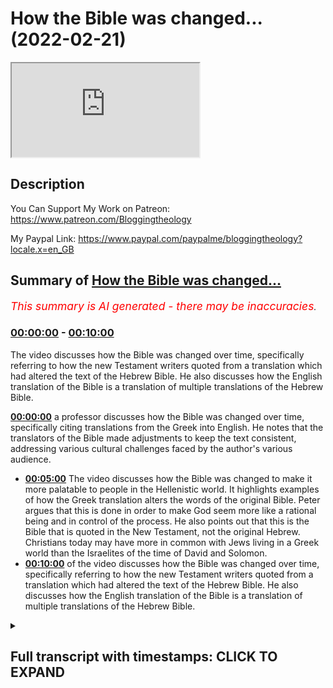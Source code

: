 # How the Bible was changed... (2022-02-21)

<iframe loading='lazy' src='https://www.youtube.com/embed/F_46_1i4CQ0'></iframe>

## Description

You Can Support My Work on Patreon:
https://www.patreon.com/Bloggingtheology

My Paypal Link: 
https://www.paypal.com/paypalme/bloggingtheology?locale.x=en_GB

## Summary of [How the Bible was changed...](https://www.youtube.com/watch?v=F_46_1i4CQ0)


*<span style="color:red; font-size:125%">This summary is AI generated - there may be inaccuracies</span>. [](/)*

### [00:00:00](https://www.youtube.com/watch?v=F_46_1i4CQ0&t=0) - [00:10:00](https://www.youtube.com/watch?v=F_46_1i4CQ0&t=600)

The video discusses how the Bible was changed over time, specifically referring to how the new Testament writers quoted from a translation which had altered the text of the Hebrew Bible. He also discusses how the English translation of the Bible is a translation of multiple translations of the Hebrew Bible.

**[00:00:00](https://www.youtube.com/watch?v=F_46_1i4CQ0&t=0)**  a professor discusses how the Bible was changed over time, specifically citing translations from the Greek into English. He notes that the translators of the Bible made adjustments to keep the text consistent, addressing various cultural challenges faced by the author's various audience.
* **[00:05:00](https://www.youtube.com/watch?v=F_46_1i4CQ0&t=300)** The video discusses how the Bible was changed to make it more palatable to people in the Hellenistic world. It highlights examples of how the Greek translation alters the words of the original Bible. Peter argues that this is done in order to make God seem more like a rational being and in control of the process. He also points out that this is the Bible that is quoted in the New Testament, not the original Hebrew. Christians today may have more in common with Jews living in a Greek world than the Israelites of the time of David and Solomon.
* **[00:10:00](https://www.youtube.com/watch?v=F_46_1i4CQ0&t=600)** of the video discusses how the Bible was changed over time, specifically referring to how the new Testament writers quoted from a translation which had altered the text of the Hebrew Bible. He also discusses how the English translation of the Bible is a translation of multiple translations of the Hebrew Bible.

<details><summary><h2>Full transcript with timestamps: CLICK TO EXPAND</h2></summary>

[0:00:02](https://youtu.be/F_46_1i4CQ0?t=2) now in this video i want to share with  
[0:00:04](https://youtu.be/F_46_1i4CQ0?t=4) you some insights into the christian  
[0:00:07](https://youtu.be/F_46_1i4CQ0?t=7) bible things that are not usually known  
[0:00:10](https://youtu.be/F_46_1i4CQ0?t=10) and i'm going to be drawing on this book  
[0:00:12](https://youtu.be/F_46_1i4CQ0?t=12) how the bible actually works by peter  
[0:00:16](https://youtu.be/F_46_1i4CQ0?t=16) enz who is a professor of  
[0:00:18](https://youtu.be/F_46_1i4CQ0?t=18) biblical studies in the u.s  
[0:00:21](https://youtu.be/F_46_1i4CQ0?t=21) and i just want to read a few paragraphs  
[0:00:23](https://youtu.be/F_46_1i4CQ0?t=23) from a chapter where he talks about  
[0:00:25](https://youtu.be/F_46_1i4CQ0?t=25) something which is not really understood  
[0:00:27](https://youtu.be/F_46_1i4CQ0?t=27) at all well and it's this that the new  
[0:00:30](https://youtu.be/F_46_1i4CQ0?t=30) testament writers whether they be the  
[0:00:32](https://youtu.be/F_46_1i4CQ0?t=32) gospel writers or paul or james or peter  
[0:00:35](https://youtu.be/F_46_1i4CQ0?t=35) whoever they are  
[0:00:36](https://youtu.be/F_46_1i4CQ0?t=36) when they quote from the jewish bible  
[0:00:38](https://youtu.be/F_46_1i4CQ0?t=38) the old testament  
[0:00:40](https://youtu.be/F_46_1i4CQ0?t=40) usually or that virtually always quote  
[0:00:42](https://youtu.be/F_46_1i4CQ0?t=42) from a greek translation of the hebrew  
[0:00:45](https://youtu.be/F_46_1i4CQ0?t=45) bibles they're not quoting from the  
[0:00:46](https://youtu.be/F_46_1i4CQ0?t=46) hebrew bible with the original language  
[0:00:48](https://youtu.be/F_46_1i4CQ0?t=48) but from a translation now why are they  
[0:00:51](https://youtu.be/F_46_1i4CQ0?t=51) doing this well the jews who were living  
[0:00:54](https://youtu.be/F_46_1i4CQ0?t=54) uh second third century bc when they  
[0:00:57](https://youtu.be/F_46_1i4CQ0?t=57) produced this greek translation  
[0:00:59](https://youtu.be/F_46_1i4CQ0?t=59) were living in a world that had been  
[0:01:00](https://youtu.be/F_46_1i4CQ0?t=60) conquered by alexander the great in the  
[0:01:03](https://youtu.be/F_46_1i4CQ0?t=63) fourth century and he had basically  
[0:01:05](https://youtu.be/F_46_1i4CQ0?t=65) conquered most of the mediterranean  
[0:01:07](https://youtu.be/F_46_1i4CQ0?t=67) world introduced and spread greek ideas  
[0:01:10](https://youtu.be/F_46_1i4CQ0?t=70) of greek philosophy greek reason culture  
[0:01:13](https://youtu.be/F_46_1i4CQ0?t=73) and language and the jews many of whom  
[0:01:15](https://youtu.be/F_46_1i4CQ0?t=75) were living in the diaspora around the  
[0:01:17](https://youtu.be/F_46_1i4CQ0?t=77) mediterranean  
[0:01:20](https://youtu.be/F_46_1i4CQ0?t=80) obviously wanted to translate their  
[0:01:22](https://youtu.be/F_46_1i4CQ0?t=82) bible into their own language so they  
[0:01:24](https://youtu.be/F_46_1i4CQ0?t=84) translated it into the sceptre again as  
[0:01:26](https://youtu.be/F_46_1i4CQ0?t=86) it's called  
[0:01:28](https://youtu.be/F_46_1i4CQ0?t=88) but there's some interesting points here  
[0:01:30](https://youtu.be/F_46_1i4CQ0?t=90) that peter ends brings up and i want to  
[0:01:32](https://youtu.be/F_46_1i4CQ0?t=92) share them with you  
[0:01:33](https://youtu.be/F_46_1i4CQ0?t=93) so he talks about the jews living in the  
[0:01:36](https://youtu.be/F_46_1i4CQ0?t=96) greek period and the challenges they  
[0:01:38](https://youtu.be/F_46_1i4CQ0?t=98) face because these are monotheistic  
[0:01:39](https://youtu.be/F_46_1i4CQ0?t=99) people living in a pagan environment  
[0:01:43](https://youtu.be/F_46_1i4CQ0?t=103) and they address these challenges that  
[0:01:45](https://youtu.be/F_46_1i4CQ0?t=105) they face in a number of ways he writes  
[0:01:48](https://youtu.be/F_46_1i4CQ0?t=108) one of which is the greek translation of  
[0:01:50](https://youtu.be/F_46_1i4CQ0?t=110) the hebrew old testament called the  
[0:01:53](https://youtu.be/F_46_1i4CQ0?t=113) septuagint the little footnote at the  
[0:01:55](https://youtu.be/F_46_1i4CQ0?t=115) bottom here which is quite helpful the  
[0:01:57](https://youtu.be/F_46_1i4CQ0?t=117) sexually it means in english 70 and the  
[0:02:01](https://youtu.be/F_46_1i4CQ0?t=121) name is based on a jewish legend that  
[0:02:04](https://youtu.be/F_46_1i4CQ0?t=124) six members of each of the 12 tribes so  
[0:02:07](https://youtu.be/F_46_1i4CQ0?t=127) 72  
[0:02:09](https://youtu.be/F_46_1i4CQ0?t=129) were sequestered on an island and  
[0:02:11](https://youtu.be/F_46_1i4CQ0?t=131) miraculously cranked out the translation  
[0:02:15](https://youtu.be/F_46_1i4CQ0?t=135) in short order but the historical truth  
[0:02:18](https://youtu.be/F_46_1i4CQ0?t=138) he says is more complicated the greek  
[0:02:20](https://youtu.be/F_46_1i4CQ0?t=140) translations were probably grassroots  
[0:02:23](https://youtu.be/F_46_1i4CQ0?t=143) efforts made in many different places  
[0:02:26](https://youtu.be/F_46_1i4CQ0?t=146) over time after the greek conquest  
[0:02:29](https://youtu.be/F_46_1i4CQ0?t=149) but the important point here is the new  
[0:02:31](https://youtu.be/F_46_1i4CQ0?t=151) testament writers almost always relied  
[0:02:34](https://youtu.be/F_46_1i4CQ0?t=154) on this translation this sceptre again  
[0:02:37](https://youtu.be/F_46_1i4CQ0?t=157) so it's not a minor point this  
[0:02:39](https://youtu.be/F_46_1i4CQ0?t=159) now he goes on and says translations are  
[0:02:42](https://youtu.be/F_46_1i4CQ0?t=162) great places for religious groups  
[0:02:45](https://youtu.be/F_46_1i4CQ0?t=165) ancient and modern to introduce course  
[0:02:48](https://youtu.be/F_46_1i4CQ0?t=168) correctives to some things that might  
[0:02:50](https://youtu.be/F_46_1i4CQ0?t=170) cause embarrassment now he doesn't  
[0:02:53](https://youtu.be/F_46_1i4CQ0?t=173) mention it in this book but some very  
[0:02:55](https://youtu.be/F_46_1i4CQ0?t=175) recent very good  
[0:02:57](https://youtu.be/F_46_1i4CQ0?t=177) translations of the bible have  
[0:02:59](https://youtu.be/F_46_1i4CQ0?t=179) introduced uh more shall we say  
[0:03:02](https://youtu.be/F_46_1i4CQ0?t=182) culturally sensitive language for the  
[0:03:04](https://youtu.be/F_46_1i4CQ0?t=184) western audience there's you know the  
[0:03:06](https://youtu.be/F_46_1i4CQ0?t=186) language is changing and adjusting  
[0:03:08](https://youtu.be/F_46_1i4CQ0?t=188) itself to the latest cultural fashions  
[0:03:11](https://youtu.be/F_46_1i4CQ0?t=191) we still see that going on today  
[0:03:13](https://youtu.be/F_46_1i4CQ0?t=193) but back to peter ends you give some  
[0:03:16](https://youtu.be/F_46_1i4CQ0?t=196) examples  
[0:03:18](https://youtu.be/F_46_1i4CQ0?t=198) now in genesis chapter 2 verse 2 in  
[0:03:21](https://youtu.be/F_46_1i4CQ0?t=201) hebrew  
[0:03:22](https://youtu.be/F_46_1i4CQ0?t=202) it says that god finished the work of  
[0:03:25](https://youtu.be/F_46_1i4CQ0?t=205) creation on the seventh day now peter  
[0:03:28](https://youtu.be/F_46_1i4CQ0?t=208) ends being a biblical scholar he can  
[0:03:30](https://youtu.be/F_46_1i4CQ0?t=210) read the hebrew you can read the greek  
[0:03:32](https://youtu.be/F_46_1i4CQ0?t=212) and he says in hebrew it says god  
[0:03:34](https://youtu.be/F_46_1i4CQ0?t=214) finished the work of creation on the  
[0:03:36](https://youtu.be/F_46_1i4CQ0?t=216) seventh day that sound a bit odd  
[0:03:38](https://youtu.be/F_46_1i4CQ0?t=218) which if you think about it suggests  
[0:03:40](https://youtu.be/F_46_1i4CQ0?t=220) that god actually did some work on the  
[0:03:43](https://youtu.be/F_46_1i4CQ0?t=223) seventh day  
[0:03:44](https://youtu.be/F_46_1i4CQ0?t=224) and then took the afternoon off  
[0:03:47](https://youtu.be/F_46_1i4CQ0?t=227) but that would imply that god broke on  
[0:03:50](https://youtu.be/F_46_1i4CQ0?t=230) page one of the bible his own  
[0:03:52](https://youtu.be/F_46_1i4CQ0?t=232) commandment to do no work on the sabbath  
[0:03:56](https://youtu.be/F_46_1i4CQ0?t=236) the greek translators saw the problem  
[0:03:59](https://youtu.be/F_46_1i4CQ0?t=239) and made a minor adjustment  
[0:04:02](https://youtu.be/F_46_1i4CQ0?t=242) and they wrote translating into english  
[0:04:04](https://youtu.be/F_46_1i4CQ0?t=244) he finished on the sixth day his works  
[0:04:09](https://youtu.be/F_46_1i4CQ0?t=249) now god doesn't contradict himself  
[0:04:11](https://youtu.be/F_46_1i4CQ0?t=251) problem  
[0:04:12](https://youtu.be/F_46_1i4CQ0?t=252) solved another example  
[0:04:15](https://youtu.be/F_46_1i4CQ0?t=255) the hebrew word for a sacrificial altar  
[0:04:19](https://youtu.be/F_46_1i4CQ0?t=259) mizbeach if i pronounce that correctly  
[0:04:21](https://youtu.be/F_46_1i4CQ0?t=261) in hebrew nisbet  
[0:04:22](https://youtu.be/F_46_1i4CQ0?t=262) is used pretty much across the board in  
[0:04:24](https://youtu.be/F_46_1i4CQ0?t=264) the old testament no matter whose alter  
[0:04:27](https://youtu.be/F_46_1i4CQ0?t=267) it is  
[0:04:29](https://youtu.be/F_46_1i4CQ0?t=269) whether it be a pagan or a jewish altar  
[0:04:31](https://youtu.be/F_46_1i4CQ0?t=271) it doesn't matter it's the same words  
[0:04:32](https://youtu.be/F_46_1i4CQ0?t=272) used the greek translators however like  
[0:04:36](https://youtu.be/F_46_1i4CQ0?t=276) to use two different words in their  
[0:04:38](https://youtu.be/F_46_1i4CQ0?t=278) translation  
[0:04:39](https://youtu.be/F_46_1i4CQ0?t=279) depending on whether the altar was  
[0:04:41](https://youtu.be/F_46_1i4CQ0?t=281) israelite or pagan  
[0:04:44](https://youtu.be/F_46_1i4CQ0?t=284) that change helped clarify that  
[0:04:46](https://youtu.be/F_46_1i4CQ0?t=286) sacrificing to god is nothing like  
[0:04:49](https://youtu.be/F_46_1i4CQ0?t=289) sacrificing to other gods  
[0:04:51](https://youtu.be/F_46_1i4CQ0?t=291) not a bad adjustment for jews living in  
[0:04:54](https://youtu.be/F_46_1i4CQ0?t=294) greek polytheistic culture  
[0:04:56](https://youtu.be/F_46_1i4CQ0?t=296) trying to maintain their identity amid  
[0:04:59](https://youtu.be/F_46_1i4CQ0?t=299) the temples and strange gods all around  
[0:05:03](https://youtu.be/F_46_1i4CQ0?t=303) them  
[0:05:04](https://youtu.be/F_46_1i4CQ0?t=304) so what peter is  
[0:05:06](https://youtu.be/F_46_1i4CQ0?t=306) doing here is giving us a number of  
[0:05:07](https://youtu.be/F_46_1i4CQ0?t=307) examples of how this greek translation  
[0:05:11](https://youtu.be/F_46_1i4CQ0?t=311) subtly or not so subtly alters the words  
[0:05:14](https://youtu.be/F_46_1i4CQ0?t=314) of the original bible to make it more  
[0:05:16](https://youtu.be/F_46_1i4CQ0?t=316) up-to-date more acceptable to people in  
[0:05:20](https://youtu.be/F_46_1i4CQ0?t=320) the hellenistic world  
[0:05:22](https://youtu.be/F_46_1i4CQ0?t=322) and um this matters because this greek  
[0:05:25](https://youtu.be/F_46_1i4CQ0?t=325) translation  
[0:05:26](https://youtu.be/F_46_1i4CQ0?t=326) is the very translation used by new  
[0:05:28](https://youtu.be/F_46_1i4CQ0?t=328) testament writers they're not quoting  
[0:05:30](https://youtu.be/F_46_1i4CQ0?t=330) from the original  
[0:05:31](https://youtu.be/F_46_1i4CQ0?t=331) another example  
[0:05:33](https://youtu.be/F_46_1i4CQ0?t=333) in hebrew in exodus 24 10  
[0:05:36](https://youtu.be/F_46_1i4CQ0?t=336) says rather casually  
[0:05:39](https://youtu.be/F_46_1i4CQ0?t=339) that moses and a party and of more than  
[0:05:42](https://youtu.be/F_46_1i4CQ0?t=342) 70 israelites  
[0:05:44](https://youtu.be/F_46_1i4CQ0?t=344) saw the god of israel so it says in the  
[0:05:47](https://youtu.be/F_46_1i4CQ0?t=347) hebrew they saw the god of israel which  
[0:05:49](https://youtu.be/F_46_1i4CQ0?t=349) is a problem because no one is actually  
[0:05:51](https://youtu.be/F_46_1i4CQ0?t=351) supposed to be able to see god  
[0:05:55](https://youtu.be/F_46_1i4CQ0?t=355) the greek translation  
[0:05:57](https://youtu.be/F_46_1i4CQ0?t=357) shifts the focus literally  
[0:06:00](https://youtu.be/F_46_1i4CQ0?t=360) they quote saw the place where the god  
[0:06:03](https://youtu.be/F_46_1i4CQ0?t=363) of israel stood they saw the place where  
[0:06:06](https://youtu.be/F_46_1i4CQ0?t=366) the god of it let's look and see god  
[0:06:07](https://youtu.be/F_46_1i4CQ0?t=367) they just saw the place where he stood  
[0:06:10](https://youtu.be/F_46_1i4CQ0?t=370) likewise  
[0:06:12](https://youtu.be/F_46_1i4CQ0?t=372) after instructions for building the  
[0:06:14](https://youtu.be/F_46_1i4CQ0?t=374) mercy seat atop the ark of the covenant  
[0:06:17](https://youtu.be/F_46_1i4CQ0?t=377) god says  
[0:06:18](https://youtu.be/F_46_1i4CQ0?t=378) there i will meet with you exodus 25 22.  
[0:06:24](https://youtu.be/F_46_1i4CQ0?t=384) in the scepter again god says i will  
[0:06:26](https://youtu.be/F_46_1i4CQ0?t=386) make myself known to you  
[0:06:30](https://youtu.be/F_46_1i4CQ0?t=390) which avoids the possibility of god's  
[0:06:32](https://youtu.be/F_46_1i4CQ0?t=392) physically appearing to moses  
[0:06:35](https://youtu.be/F_46_1i4CQ0?t=395) a subtle but important change and again  
[0:06:38](https://youtu.be/F_46_1i4CQ0?t=398) in numbers 3 16  
[0:06:40](https://youtu.be/F_46_1i4CQ0?t=400) it's a book in the bible  
[0:06:42](https://youtu.be/F_46_1i4CQ0?t=402) where the hebrew refers to god's very  
[0:06:45](https://youtu.be/F_46_1i4CQ0?t=405) human-like mouth  
[0:06:47](https://youtu.be/F_46_1i4CQ0?t=407) the greek translation replaces mouth  
[0:06:50](https://youtu.be/F_46_1i4CQ0?t=410) with god's voice  
[0:06:52](https://youtu.be/F_46_1i4CQ0?t=412) yes humans have voices too but at least  
[0:06:55](https://youtu.be/F_46_1i4CQ0?t=415) now god doesn't have a body so he's  
[0:06:57](https://youtu.be/F_46_1i4CQ0?t=417) suggesting here that the greek  
[0:06:59](https://youtu.be/F_46_1i4CQ0?t=419) translators change the language used to  
[0:07:02](https://youtu.be/F_46_1i4CQ0?t=422) describe god to make it fit in with  
[0:07:05](https://youtu.be/F_46_1i4CQ0?t=425) greek philosophical ideas about god not  
[0:07:07](https://youtu.be/F_46_1i4CQ0?t=427) having a body being being an abstraction  
[0:07:10](https://youtu.be/F_46_1i4CQ0?t=430) being eternal and not being this quite  
[0:07:12](https://youtu.be/F_46_1i4CQ0?t=432) anthropomorphic figure we see often in  
[0:07:15](https://youtu.be/F_46_1i4CQ0?t=435) biblical passages  
[0:07:18](https://youtu.be/F_46_1i4CQ0?t=438) the septuagint he says this is the greek  
[0:07:20](https://youtu.be/F_46_1i4CQ0?t=440) translation really wants to make god  
[0:07:22](https://youtu.be/F_46_1i4CQ0?t=442) seem more well  
[0:07:24](https://youtu.be/F_46_1i4CQ0?t=444) god-like  
[0:07:25](https://youtu.be/F_46_1i4CQ0?t=445) god like to a greek jewish audience that  
[0:07:28](https://youtu.be/F_46_1i4CQ0?t=448) is  
[0:07:29](https://youtu.be/F_46_1i4CQ0?t=449) another example in genesis 6 6 chapter 6  
[0:07:33](https://youtu.be/F_46_1i4CQ0?t=453) verse 6  
[0:07:34](https://youtu.be/F_46_1i4CQ0?t=454) which still troubles some readers today  
[0:07:38](https://youtu.be/F_46_1i4CQ0?t=458) yahweh it says  
[0:07:40](https://youtu.be/F_46_1i4CQ0?t=460) says he was sorry he created humans so  
[0:07:43](https://youtu.be/F_46_1i4CQ0?t=463) god is sorry he created humans in  
[0:07:47](https://youtu.be/F_46_1i4CQ0?t=467) genesis 6 6.  
[0:07:48](https://youtu.be/F_46_1i4CQ0?t=468) and it says it grieved him to his heart  
[0:07:52](https://youtu.be/F_46_1i4CQ0?t=472) it grieved him god was grieved because  
[0:07:55](https://youtu.be/F_46_1i4CQ0?t=475) they kept sinning which led god to drown  
[0:07:57](https://youtu.be/F_46_1i4CQ0?t=477) everyone  
[0:07:59](https://youtu.be/F_46_1i4CQ0?t=479) how can someone the jews claim to be the  
[0:08:02](https://youtu.be/F_46_1i4CQ0?t=482) true god seem so indecisive not to  
[0:08:06](https://youtu.be/F_46_1i4CQ0?t=486) mention prone to reactive human-like  
[0:08:08](https://youtu.be/F_46_1i4CQ0?t=488) emotions peter enz asks so the greek  
[0:08:12](https://youtu.be/F_46_1i4CQ0?t=492) translation  
[0:08:14](https://youtu.be/F_46_1i4CQ0?t=494) simply gets rid of our idea altogether  
[0:08:16](https://youtu.be/F_46_1i4CQ0?t=496) instead of being sorry  
[0:08:19](https://youtu.be/F_46_1i4CQ0?t=499) the lord thought deeply that's what the  
[0:08:21](https://youtu.be/F_46_1i4CQ0?t=501) greek says the lord thought deeply  
[0:08:24](https://youtu.be/F_46_1i4CQ0?t=504) instead of grieving  
[0:08:26](https://youtu.be/F_46_1i4CQ0?t=506) god pondered  
[0:08:28](https://youtu.be/F_46_1i4CQ0?t=508) yeah so god does it's not sorry he  
[0:08:30](https://youtu.be/F_46_1i4CQ0?t=510) thought deeply he's not grieving he  
[0:08:33](https://youtu.be/F_46_1i4CQ0?t=513) pondered  
[0:08:34](https://youtu.be/F_46_1i4CQ0?t=514) now god is very a very greek like  
[0:08:37](https://youtu.be/F_46_1i4CQ0?t=517) rational he's in control of the whole  
[0:08:40](https://youtu.be/F_46_1i4CQ0?t=520) process god isn't taken off god and  
[0:08:42](https://youtu.be/F_46_1i4CQ0?t=522) doesn't change his mind  
[0:08:45](https://youtu.be/F_46_1i4CQ0?t=525) remember this is the bible the greek  
[0:08:47](https://youtu.be/F_46_1i4CQ0?t=527) bible that's quoted in the new testament  
[0:08:49](https://youtu.be/F_46_1i4CQ0?t=529) not the not the original hebrew  
[0:08:51](https://youtu.be/F_46_1i4CQ0?t=531) just to make a point  
[0:08:53](https://youtu.be/F_46_1i4CQ0?t=533) apparently the ancient israelites  
[0:08:55](https://youtu.be/F_46_1i4CQ0?t=535) weren't bothered by genesis 6 6  
[0:08:58](https://youtu.be/F_46_1i4CQ0?t=538) but we are he says  
[0:09:00](https://youtu.be/F_46_1i4CQ0?t=540) we should let that sink in  
[0:09:03](https://youtu.be/F_46_1i4CQ0?t=543) christians today and by the way this  
[0:09:05](https://youtu.be/F_46_1i4CQ0?t=545) book is really written with an eye to  
[0:09:06](https://youtu.be/F_46_1i4CQ0?t=546) christians today and how christians  
[0:09:09](https://youtu.be/F_46_1i4CQ0?t=549) particularly american christians deal  
[0:09:10](https://youtu.be/F_46_1i4CQ0?t=550) with the biblical texts  
[0:09:12](https://youtu.be/F_46_1i4CQ0?t=552) christians today perhaps have more in  
[0:09:14](https://youtu.be/F_46_1i4CQ0?t=554) common with jews living in a greek world  
[0:09:17](https://youtu.be/F_46_1i4CQ0?t=557) than we would with the the israelites of  
[0:09:20](https://youtu.be/F_46_1i4CQ0?t=560) the time of david and solomon  
[0:09:23](https://youtu.be/F_46_1i4CQ0?t=563) we expect certain things of god  
[0:09:26](https://youtu.be/F_46_1i4CQ0?t=566) and are bothered when we don't see them  
[0:09:28](https://youtu.be/F_46_1i4CQ0?t=568) in the bible so he's talking about how  
[0:09:31](https://youtu.be/F_46_1i4CQ0?t=571) many average christians in america  
[0:09:33](https://youtu.be/F_46_1i4CQ0?t=573) particularly they read the old testament  
[0:09:35](https://youtu.be/F_46_1i4CQ0?t=575) for the first time and they see  
[0:09:36](https://youtu.be/F_46_1i4CQ0?t=576) depictions of god that disturb them  
[0:09:39](https://youtu.be/F_46_1i4CQ0?t=579) and the greek translators  
[0:09:42](https://youtu.be/F_46_1i4CQ0?t=582) change the wording very often to kind of  
[0:09:44](https://youtu.be/F_46_1i4CQ0?t=584) soften that or to take away the problem  
[0:09:48](https://youtu.be/F_46_1i4CQ0?t=588) and he basically approves of this by the  
[0:09:50](https://youtu.be/F_46_1i4CQ0?t=590) way  
[0:09:51](https://youtu.be/F_46_1i4CQ0?t=591) so another example likewise according to  
[0:09:53](https://youtu.be/F_46_1i4CQ0?t=593) exodus 4 24  
[0:09:56](https://youtu.be/F_46_1i4CQ0?t=596) in the hebrew of course  
[0:09:58](https://youtu.be/F_46_1i4CQ0?t=598) yahweh is waiting for moses by the side  
[0:10:01](https://youtu.be/F_46_1i4CQ0?t=601) of the road to somewhat shockingly kill  
[0:10:04](https://youtu.be/F_46_1i4CQ0?t=604) him  
[0:10:05](https://youtu.be/F_46_1i4CQ0?t=605) when he had just gotten done convincing  
[0:10:08](https://youtu.be/F_46_1i4CQ0?t=608) moses to go back to egypt and deliver  
[0:10:11](https://youtu.be/F_46_1i4CQ0?t=611) the israelite slaves  
[0:10:13](https://youtu.be/F_46_1i4CQ0?t=613) the greek translation clearly concerned  
[0:10:16](https://youtu.be/F_46_1i4CQ0?t=616) with such a painful ungodlike about face  
[0:10:19](https://youtu.be/F_46_1i4CQ0?t=619) god suddenly changing his mind  
[0:10:21](https://youtu.be/F_46_1i4CQ0?t=621) says that the angel of the lord was  
[0:10:25](https://youtu.be/F_46_1i4CQ0?t=625) waiting for moses so it's not god  
[0:10:27](https://youtu.be/F_46_1i4CQ0?t=627) anymore it's an angel sure that doesn't  
[0:10:30](https://youtu.be/F_46_1i4CQ0?t=630) solve the problem entirely he writes but  
[0:10:32](https://youtu.be/F_46_1i4CQ0?t=632) at least god has a buffer so god now is  
[0:10:36](https://youtu.be/F_46_1i4CQ0?t=636) not directly implicated in killing one  
[0:10:38](https://youtu.be/F_46_1i4CQ0?t=638) of his prophets or trying to kill one of  
[0:10:40](https://youtu.be/F_46_1i4CQ0?t=640) his prophets having just convinced moses  
[0:10:42](https://youtu.be/F_46_1i4CQ0?t=642) to go back to egypt and deliver the  
[0:10:45](https://youtu.be/F_46_1i4CQ0?t=645) israelite slaves  
[0:10:47](https://youtu.be/F_46_1i4CQ0?t=647) these examples peter n says illustrate a  
[0:10:50](https://youtu.be/F_46_1i4CQ0?t=650) vital concept for us  
[0:10:53](https://youtu.be/F_46_1i4CQ0?t=653) jews at the time changed their sacred  
[0:10:56](https://youtu.be/F_46_1i4CQ0?t=656) texts to clarify an inverted commas in  
[0:11:00](https://youtu.be/F_46_1i4CQ0?t=660) their time and place what god is like  
[0:11:03](https://youtu.be/F_46_1i4CQ0?t=663) they change the bible to accommodate  
[0:11:06](https://youtu.be/F_46_1i4CQ0?t=666) their culture now this is a really  
[0:11:08](https://youtu.be/F_46_1i4CQ0?t=668) important point i think it's pretty much  
[0:11:10](https://youtu.be/F_46_1i4CQ0?t=670) irrefutable the evidence is there in the  
[0:11:12](https://youtu.be/F_46_1i4CQ0?t=672) hebrew and the greek  
[0:11:13](https://youtu.be/F_46_1i4CQ0?t=673) that the the jews of that time changed  
[0:11:15](https://youtu.be/F_46_1i4CQ0?t=675) the bible to make it accommodate to make  
[0:11:17](https://youtu.be/F_46_1i4CQ0?t=677) it conform to make it fit in with the  
[0:11:20](https://youtu.be/F_46_1i4CQ0?t=680) culture of the hellenistic world the  
[0:11:23](https://youtu.be/F_46_1i4CQ0?t=683) world of alexandra the great greek  
[0:11:25](https://youtu.be/F_46_1i4CQ0?t=685) thought greek philosophy greek customs  
[0:11:27](https://youtu.be/F_46_1i4CQ0?t=687) greek understandings of god the bible  
[0:11:29](https://youtu.be/F_46_1i4CQ0?t=689) has literally changed and it's that  
[0:11:31](https://youtu.be/F_46_1i4CQ0?t=691) bible is that as i say used by the new  
[0:11:33](https://youtu.be/F_46_1i4CQ0?t=693) testament writers  
[0:11:36](https://youtu.be/F_46_1i4CQ0?t=696) and then he goes on and again with an  
[0:11:38](https://youtu.be/F_46_1i4CQ0?t=698) eye to the contemporary issues in modern  
[0:11:40](https://youtu.be/F_46_1i4CQ0?t=700) america all this reminds me of a recent  
[0:11:43](https://youtu.be/F_46_1i4CQ0?t=703) controversy he writes among some  
[0:11:45](https://youtu.be/F_46_1i4CQ0?t=705) christians namely whether bible  
[0:11:48](https://youtu.be/F_46_1i4CQ0?t=708) translations today  
[0:11:50](https://youtu.be/F_46_1i4CQ0?t=710) should use gender inclusive language in  
[0:11:53](https://youtu.be/F_46_1i4CQ0?t=713) other words to to use language refers to  
[0:11:56](https://youtu.be/F_46_1i4CQ0?t=716) male and female rather than just male  
[0:11:58](https://youtu.be/F_46_1i4CQ0?t=718) because often  
[0:11:59](https://youtu.be/F_46_1i4CQ0?t=719) in the greek  
[0:12:00](https://youtu.be/F_46_1i4CQ0?t=720) uh it refers to um uses the male term  
[0:12:03](https://youtu.be/F_46_1i4CQ0?t=723) and so gender inclusive language refers  
[0:12:05](https://youtu.be/F_46_1i4CQ0?t=725) to male and female  
[0:12:08](https://youtu.be/F_46_1i4CQ0?t=728) talk about a food fight he says  
[0:12:10](https://youtu.be/F_46_1i4CQ0?t=730) whatever might we might one might think  
[0:12:13](https://youtu.be/F_46_1i4CQ0?t=733) of it the argument that gender inclusive  
[0:12:16](https://youtu.be/F_46_1i4CQ0?t=736) language is simply compromising the  
[0:12:18](https://youtu.be/F_46_1i4CQ0?t=738) bible for the sake of culture  
[0:12:21](https://youtu.be/F_46_1i4CQ0?t=741) rings rather hollow  
[0:12:23](https://youtu.be/F_46_1i4CQ0?t=743) he says when we look at what the jews  
[0:12:25](https://youtu.be/F_46_1i4CQ0?t=745) were doing about 2300 years ago  
[0:12:29](https://youtu.be/F_46_1i4CQ0?t=749) they produced a culturally influenced  
[0:12:32](https://youtu.be/F_46_1i4CQ0?t=752) bible translation  
[0:12:34](https://youtu.be/F_46_1i4CQ0?t=754) the translation that oh sweet irony  
[0:12:38](https://youtu.be/F_46_1i4CQ0?t=758) became the bible of the new testament  
[0:12:41](https://youtu.be/F_46_1i4CQ0?t=761) writers  
[0:12:43](https://youtu.be/F_46_1i4CQ0?t=763) i'll leave it there so  
[0:12:44](https://youtu.be/F_46_1i4CQ0?t=764) here's a he is a writer who is a fairly  
[0:12:47](https://youtu.be/F_46_1i4CQ0?t=767) progressive fairly liberal evangelical  
[0:12:50](https://youtu.be/F_46_1i4CQ0?t=770) christian  
[0:12:51](https://youtu.be/F_46_1i4CQ0?t=771) and so he you know he's making a virtue  
[0:12:53](https://youtu.be/F_46_1i4CQ0?t=773) out of necessity necessity is we've got  
[0:12:55](https://youtu.be/F_46_1i4CQ0?t=775) to face the facts that the uh the new  
[0:12:57](https://youtu.be/F_46_1i4CQ0?t=777) testament writers were quoting from a  
[0:12:59](https://youtu.be/F_46_1i4CQ0?t=779) translation which has substantially  
[0:13:01](https://youtu.be/F_46_1i4CQ0?t=781) altered the hebrew bible  
[0:13:04](https://youtu.be/F_46_1i4CQ0?t=784) so  
[0:13:05](https://youtu.be/F_46_1i4CQ0?t=785) we can kind of do the same again we can  
[0:13:08](https://youtu.be/F_46_1i4CQ0?t=788) introduce gender inclusive language he  
[0:13:10](https://youtu.be/F_46_1i4CQ0?t=790) goes on later to talk about other things  
[0:13:12](https://youtu.be/F_46_1i4CQ0?t=792) uh to do with homosexuality and gay  
[0:13:14](https://youtu.be/F_46_1i4CQ0?t=794) marriage and he is allowing these  
[0:13:16](https://youtu.be/F_46_1i4CQ0?t=796) changes to justify further changes to uh  
[0:13:21](https://youtu.be/F_46_1i4CQ0?t=801) the biblical uh text and our  
[0:13:23](https://youtu.be/F_46_1i4CQ0?t=803) understanding of what god's word is to  
[0:13:26](https://youtu.be/F_46_1i4CQ0?t=806) us today  
[0:13:27](https://youtu.be/F_46_1i4CQ0?t=807) so um i'm obviously not focusing on that  
[0:13:30](https://youtu.be/F_46_1i4CQ0?t=810) so much but just on how the new  
[0:13:32](https://youtu.be/F_46_1i4CQ0?t=812) testament writers quoted from a  
[0:13:34](https://youtu.be/F_46_1i4CQ0?t=814) translation that had already altered and  
[0:13:37](https://youtu.be/F_46_1i4CQ0?t=817) changed the text of the hebrew bible  
[0:13:40](https://youtu.be/F_46_1i4CQ0?t=820) itself  
[0:13:41](https://youtu.be/F_46_1i4CQ0?t=821) and then of course  
[0:13:43](https://youtu.be/F_46_1i4CQ0?t=823) we mustn't forget that we read the new  
[0:13:45](https://youtu.be/F_46_1i4CQ0?t=825) testament in english so we have the  
[0:13:48](https://youtu.be/F_46_1i4CQ0?t=828) hebrew original  
[0:13:49](https://youtu.be/F_46_1i4CQ0?t=829) we have the greek new testament which  
[0:13:52](https://youtu.be/F_46_1i4CQ0?t=832) quotes from a translation of the hebrew  
[0:13:55](https://youtu.be/F_46_1i4CQ0?t=835) and then it's translated again  
[0:13:57](https://youtu.be/F_46_1i4CQ0?t=837) into english you have this layer upon  
[0:13:59](https://youtu.be/F_46_1i4CQ0?t=839) layer upon layer  
[0:14:01](https://youtu.be/F_46_1i4CQ0?t=841) of every act of translation by the way  
[0:14:03](https://youtu.be/F_46_1i4CQ0?t=843) isn't just a mechanical process it's an  
[0:14:06](https://youtu.be/F_46_1i4CQ0?t=846) act of interpretation  
[0:14:08](https://youtu.be/F_46_1i4CQ0?t=848) it's not a simple word for word  
[0:14:11](https://youtu.be/F_46_1i4CQ0?t=851) translation is every act  
[0:14:13](https://youtu.be/F_46_1i4CQ0?t=853) of translation is an interpretation  
[0:14:16](https://youtu.be/F_46_1i4CQ0?t=856) itself  
[0:14:17](https://youtu.be/F_46_1i4CQ0?t=857) anyway that's um what i wanted to say  
[0:14:19](https://youtu.be/F_46_1i4CQ0?t=859) and i do recommend this book it's  
[0:14:21](https://youtu.be/F_46_1i4CQ0?t=861) written in a quite a tabloidy way to a  
[0:14:24](https://youtu.be/F_46_1i4CQ0?t=864) popular american audience and even  
[0:14:26](https://youtu.be/F_46_1i4CQ0?t=866) though this style is very american in  
[0:14:28](https://youtu.be/F_46_1i4CQ0?t=868) places um i think there are a lot of  
[0:14:31](https://youtu.be/F_46_1i4CQ0?t=871) hard  
[0:14:32](https://youtu.be/F_46_1i4CQ0?t=872) nuggets of facts in here which are worth  
[0:14:35](https://youtu.be/F_46_1i4CQ0?t=875) getting to know about if you want to  
[0:14:37](https://youtu.be/F_46_1i4CQ0?t=877) understand how the bible actually works  
[0:14:40](https://youtu.be/F_46_1i4CQ0?t=880) until next time  

</details>
